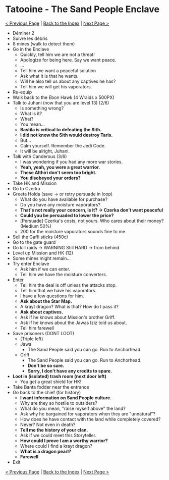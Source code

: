 # Tatooine - The Sand People Enclave

[< Previous Page](045_Tatooine.md)
| [Back to the Index](./000_Index.md)
| [Next Page >](./047_Tatooine.md)


- Déminer 2
- Suivre les débris
- 8 mines (walk to detect them)
- Go in the Enclave
	- Quickly, tell him we are not a threat!
	- Apologize for being here. Say we want peace.
	- ...
	- Tell him we want a peaceful solution
	- Ask what it is that he wants.
	- Will he also tell us about any captives he has?
	- Tell him we will get his vaporators.
- Re-equip
- Walk back to the Ebon Hawk (4 Wraids x 500PX)
- Talk to Juhani (now that you are level 13) (2/6)
  	- Is something wrong?
    - What is it?
    - What?
    - You mean…
    - **Bastila is critical to defeating the Sith.**
    - **I did not know the Sith would destroy Taris.**
    - But…
    - Calm yourself. Remember the Jedi Code.
    - It will be alright, Juhani.
- Talk with Canderous (3/6)
    - I was wondering if you had any more war stories.
    - **Yeah, yeah, you were a great warrior.**
    - **These Althiri don't seem too bright.**
    - **You disobeyed your orders?**
- Take HK and Mission
- Go to Czerka
- Greeta Holda (save -> or retry persuade in loop)
	- What do you have available for purchase?
	- Do you have any moisture vaporators?
	- **That's not really your concern, is it? -> Czerka don’t want peaceful**
	- **Could you be persuaded to lower the price?**
	- [Persuade] Czerka's costs, not yours. Who cares about their money? (Medium 50%)
	- 200 for the moisture vaporators sounds fine to me.
- Sell the Gaffi sticks (450c)
- Go to the gate guard
- Go kill raids -> WARNING Still HARD -> from behind
- Level up Mission and HK (12)
- Some mines might remain...
- Try enter Enclave
	- Ask him if we can enter.
	- Tell him we have the moisture converters.
- Enter
	- Tell him the deal is off unless the attacks stop.
	- Tell him that we have his vaporators.
	- I have a few questions for him.
	- **Ask about the Star Map.**
	- A krayt dragon? What is that? How do I pass it?
	- **Ask about captives.**
	- Ask if he knows about Mission's brother Griff.
	- Ask if he knows about the Jawas Iziz told us about.
	- Tell him farewell
- Save prisoners (DONT LOOT)
	- (Triple left)
	- Jawa
		- The Sand People said you can go. Run to Anchorhead.
	- Griff
		- The Sand People said you can go. Run to Anchorhead.
		- **Don't be so sure.**
		- **Sorry, I don't have any credits to spare.**
- **Loot in (isolated) trash room (next door left)**
    - You get a great shield for HK!
- Take Banta fodder near the entrance
- Go back to the chief (for history)
	- **I want information on Sand People culture.**
	- Why are they so hostile to outsiders?
	- What do you mean, "raise myself above" the land?
	- Ask why he bargained for vaporators when they are "unnatural"?
	- How does he have contact with the land while completely covered?
	- Never? Not even in death?
	- **Tell me the history of your clan.**
	- Ask if we could meet this Storyteller.
	- **How could I prove I am a worthy warrior?**
	- Where could I find a krayt dragon?
	- **What is a dragon pearl?**
	- **Farewell**
- Exit

[< Previous Page](045_Tatooine.md)
| [Back to the Index](./000_Index.md)
| [Next Page >](./047_Tatooine.md)


